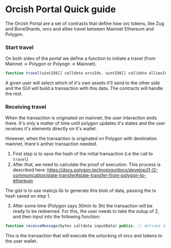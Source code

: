 # Orcish Portal Quick guide

The Orcish Portal are a set of contracts that define how orc tokens, like Zug and BoneShards, orcs and allies travel between Mainnet Ethereum and Polygon.

### Start travel
On both sides of the portal we define a function to initiate a travel (from Mainnet -> Polygon or Polyogn -> Mainnet).

```js
function travel(uint256[] calldata orcsIds, uint256[] calldata alliesIds, uint256 zugAmount, uint256 shrAmount) external
```

A given user will select which of it's own assets it'll send to the other side and the GUI will build a transaction with this data. The contracts will handle the rest.

### Receiving travel

When the transaction is originated on mainnet, the user interaction ends there. It's only a matter of time until polygon updates it's states and the user receives it's elements directly on it's wallet.

However, when the transaction is originated on Polygon with destination mainnet, there's anther transaction needed.

1. First step is to save the hash of the initial transaction (i.e the call to `travel`)
2. After that, we need to calculate the proof of execution. This process is described here: https://docs.polygon.technology/docs/develop/l1-l2-communication/state-transfer#state-transfer-from-polygon-to-ethereum

The gist is to use maticjs lib to generate this blob of data, passing the tx hash saved on step 1.

3. After some time (Polygon says 30min to 3h) the transaction will be ready to be redeemed. For this, the user needs to take the outup of 2, and then input into the following function:

```js
function receiveMessage(bytes calldata inputData) public; // defined in MainlandPortal.sol
```

This is the transaction that will execute the unlocking of orcs and tokens to the user wallet.